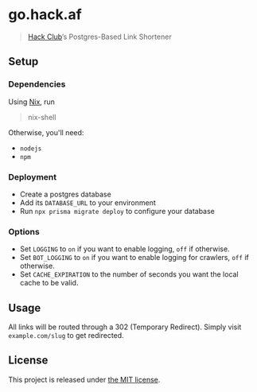 # go.hack.af

> [Hack Club](https://hackclub.com)’s Postgres-Based Link Shortener

## Setup

### Dependencies

Using [Nix](https://nixos.org/), run

> nix-shell

Otherwise, you'll need:

- `nodejs`
- `npm`

### Deployment

- Create a postgres database
- Add its `DATABASE_URL` to your environment
- Run `npx prisma migrate deploy` to configure your database

### Options

- Set `LOGGING` to `on` if you want to enable logging, `off` if otherwise.
- Set `BOT_LOGGING` to `on` if you want to enable logging for crawlers, `off` if otherwise.
- Set `CACHE_EXPIRATION` to the number of seconds you want the local cache to be valid.

## Usage

All links will be routed through a 302 (Temporary Redirect). Simply visit `example.com/slug` to get redirected.

## License

This project is released under [the MIT license](LICENSE).
